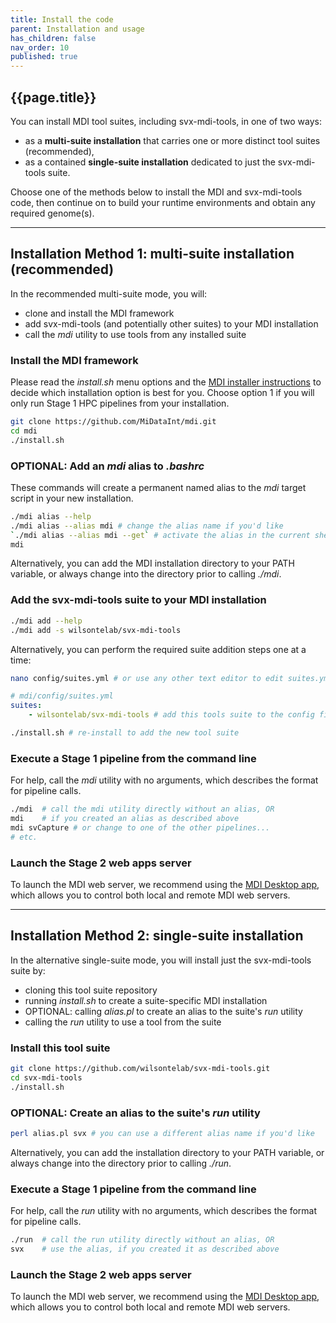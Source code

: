 ```yaml
---
title: Install the code
parent: Installation and usage
has_children: false
nav_order: 10
published: true
---
```


## {{page.title}}

You can install MDI tool suites, including svx-mdi-tools, in one of two ways: 
- as a **multi-suite installation** that carries one or more distinct tool suites (recommended), 
- as a contained **single-suite installation** dedicated to just the svx-mdi-tools suite.

Choose one of the methods below to install the MDI and svx-mdi-tools code,
then continue on to build your runtime environments and obtain any required genome(s).

---
## Installation Method 1: multi-suite installation (recommended)

In the recommended multi-suite mode, you will:
- clone and install the MDI framework
- add svx-mdi-tools (and potentially other suites) to your MDI installation
- call the _mdi_ utility to use tools from any installed suite

### Install the MDI framework

Please read the _install.sh_ menu options and the 
[MDI installer instructions](https://github.com/MiDataInt/mdi.git) to decide
which installation option is best for you. Choose option 1
if you will only run Stage 1 HPC pipelines from your installation.

```bash
git clone https://github.com/MiDataInt/mdi.git
cd mdi
./install.sh
```

### OPTIONAL: Add an _mdi_ alias to _.bashrc_

These commands will create a permanent named alias to the _mdi_
target script in your new installation.

```bash
./mdi alias --help
./mdi alias --alias mdi # change the alias name if you'd like 
`./mdi alias --alias mdi --get` # activate the alias in the current shell (or log out and back in)
mdi
```

Alternatively, you can add the MDI installation directory to your PATH variable,
or always change into the directory prior to calling _./mdi_.

### Add the svx-mdi-tools suite to your MDI installation

```bash
./mdi add --help
./mdi add -s wilsontelab/svx-mdi-tools 
```

Alternatively, you can perform the required suite addition steps one at a time:

```sh
nano config/suites.yml # or use any other text editor to edit suites.yml
```

```yml
# mdi/config/suites.yml
suites:
    - wilsontelab/svx-mdi-tools # add this tools suite to the config file
```

```sh
./install.sh # re-install to add the new tool suite
```

### Execute a Stage 1 pipeline from the command line

For help, call the _mdi_ utility with no arguments, which describes the format for pipeline calls. 

```bash
./mdi  # call the mdi utility directly without an alias, OR
mdi    # if you created an alias as described above
mdi svCapture # or change to one of the other pipelines...
# etc.
```

### Launch the Stage 2 web apps server

To launch the MDI web server, we recommend using the 
[MDI Desktop app](https://midataint.github.io/mdi-desktop-app),
which allows you to control both local and remote MDI web servers.

---
## Installation Method 2: single-suite installation

In the alternative single-suite mode, you will install just the svx-mdi-tools suite by:
- cloning this tool suite repository
- running _install.sh_ to create a suite-specific MDI installation
- OPTIONAL: calling _alias.pl_ to create an alias to the suite's _run_ utility
- calling the _run_ utility to use a tool from the suite

### Install this tool suite

```bash
git clone https://github.com/wilsontelab/svx-mdi-tools.git
cd svx-mdi-tools
./install.sh
```

### OPTIONAL: Create an alias to the suite's _run_ utility

```bash
perl alias.pl svx # you can use a different alias name if you'd like
```

Alternatively, you can add the installation directory to your PATH variable,
or always change into the directory prior to calling _./run_.

### Execute a Stage 1 pipeline from the command line

For help, call the _run_ utility with no arguments, which describes the format for pipeline calls. 

```bash
./run  # call the run utility directly without an alias, OR
svx    # use the alias, if you created it as described above
```

### Launch the Stage 2 web apps server

To launch the MDI web server, we recommend using the 
[MDI Desktop app](https://midataint.github.io/mdi-desktop-app),
which allows you to control both local and remote MDI web servers.

